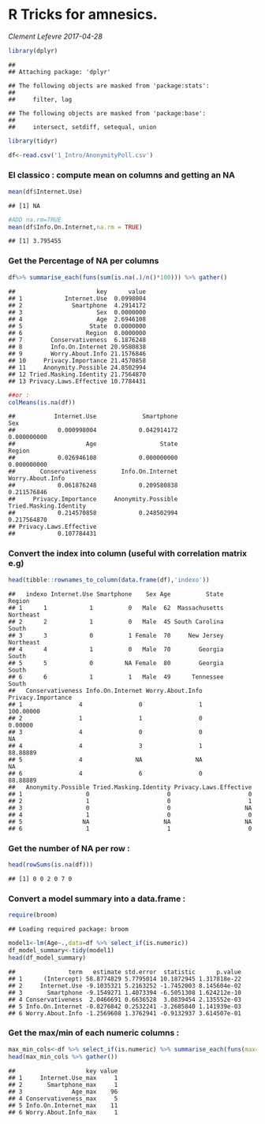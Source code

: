 R Tricks for amnesics.
================

*Clement Lefevre 2017-04-28*

``` r
library(dplyr)
```

    ## 
    ## Attaching package: 'dplyr'

    ## The following objects are masked from 'package:stats':
    ## 
    ##     filter, lag

    ## The following objects are masked from 'package:base':
    ## 
    ##     intersect, setdiff, setequal, union

``` r
library(tidyr)
```

``` r
df<-read.csv('1_Intro/AnonymityPoll.csv')
```

### El classico : compute mean on columns and getting an **NA**

``` r
mean(df$Internet.Use)
```

    ## [1] NA

``` r
#ADD na.rm=TRUE
mean(df$Info.On.Internet,na.rm = TRUE)
```

    ## [1] 3.795455

### Get the **Percentage of NA per columns**

``` r
df%>% summarise_each(funs(sum(is.na(.)/n()*100))) %>% gather()
```

    ##                       key      value
    ## 1            Internet.Use  0.0998004
    ## 2              Smartphone  4.2914172
    ## 3                     Sex  0.0000000
    ## 4                     Age  2.6946108
    ## 5                   State  0.0000000
    ## 6                  Region  0.0000000
    ## 7        Conservativeness  6.1876248
    ## 8        Info.On.Internet 20.9580838
    ## 9        Worry.About.Info 21.1576846
    ## 10     Privacy.Importance 21.4570858
    ## 11     Anonymity.Possible 24.8502994
    ## 12 Tried.Masking.Identity 21.7564870
    ## 13 Privacy.Laws.Effective 10.7784431

``` r
##or :
colMeans(is.na(df))
```

    ##           Internet.Use             Smartphone                    Sex 
    ##            0.000998004            0.042914172            0.000000000 
    ##                    Age                  State                 Region 
    ##            0.026946108            0.000000000            0.000000000 
    ##       Conservativeness       Info.On.Internet       Worry.About.Info 
    ##            0.061876248            0.209580838            0.211576846 
    ##     Privacy.Importance     Anonymity.Possible Tried.Masking.Identity 
    ##            0.214570858            0.248502994            0.217564870 
    ## Privacy.Laws.Effective 
    ##            0.107784431

### Convert the index into column (useful with correlation matrix e.g)

``` r
head(tibble::rownames_to_column(data.frame(df),'indexo'))
```

    ##   indexo Internet.Use Smartphone    Sex Age          State    Region
    ## 1      1            1          0   Male  62  Massachusetts Northeast
    ## 2      2            1          0   Male  45 South Carolina     South
    ## 3      3            0          1 Female  70     New Jersey Northeast
    ## 4      4            1          0   Male  70        Georgia     South
    ## 5      5            0         NA Female  80        Georgia     South
    ## 6      6            1          1   Male  49      Tennessee     South
    ##   Conservativeness Info.On.Internet Worry.About.Info Privacy.Importance
    ## 1                4                0                1          100.00000
    ## 2                1                1                0            0.00000
    ## 3                4                0                0                 NA
    ## 4                4                3                1           88.88889
    ## 5                4               NA               NA                 NA
    ## 6                4                6                0           88.88889
    ##   Anonymity.Possible Tried.Masking.Identity Privacy.Laws.Effective
    ## 1                  0                      0                      0
    ## 2                  1                      0                      1
    ## 3                  0                      0                     NA
    ## 4                  1                      0                      0
    ## 5                 NA                     NA                     NA
    ## 6                  1                      1                      0

### Get the number of NA per row :

``` r
head(rowSums(is.na(df)))
```

    ## [1] 0 0 2 0 7 0

### Convert a model summary into a data.frame :

``` r
require(broom)
```

    ## Loading required package: broom

``` r
model1<-lm(Age~.,data=df %>% select_if(is.numeric))
df_model_summary<-tidy(model1)
head(df_model_summary)
```

    ##               term   estimate std.error  statistic      p.value
    ## 1      (Intercept) 58.8774829 5.7795014 10.1872945 1.317818e-22
    ## 2     Internet.Use -9.1035321 5.2163252 -1.7452003 8.145604e-02
    ## 3       Smartphone -9.1549271 1.4073394 -6.5051308 1.624212e-10
    ## 4 Conservativeness  2.0466691 0.6636528  3.0839454 2.135552e-03
    ## 5 Info.On.Internet -0.8276842 0.2532241 -3.2685840 1.141939e-03
    ## 6 Worry.About.Info -1.2569608 1.3762941 -0.9132937 3.614507e-01

### Get the max/min of each numeric columns :

``` r
max_min_cols<-df %>% select_if(is.numeric) %>% summarise_each(funs(max=max(., na.rm = TRUE),min=min(., na.rm = TRUE)))
head(max_min_cols %>% gather())
```

    ##                    key value
    ## 1     Internet.Use_max     1
    ## 2       Smartphone_max     1
    ## 3              Age_max    96
    ## 4 Conservativeness_max     5
    ## 5 Info.On.Internet_max    11
    ## 6 Worry.About.Info_max     1
